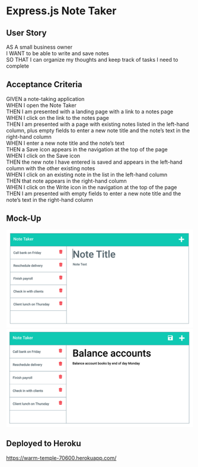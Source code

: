 # Express.js Note Taker

## User Story
AS A small business owner\
I WANT to be able to write and save notes\
SO THAT I can organize my thoughts and keep track of tasks I need to complete

## Acceptance Criteria
GIVEN a note-taking application\
WHEN I open the Note Taker\
THEN I am presented with a landing page with a link to a notes page\
WHEN I click on the link to the notes page\
THEN I am presented with a page with existing notes listed in the left-hand column, plus empty fields to enter a new note title and the note’s text in the right-hand column\
WHEN I enter a new note title and the note’s text\
THEN a Save icon appears in the navigation at the top of the page\
WHEN I click on the Save icon\
THEN the new note I have entered is saved and appears in the left-hand column with the other existing notes\
WHEN I click on an existing note in the list in the left-hand column\
THEN that note appears in the right-hand column\
WHEN I click on the Write icon in the navigation at the top of the page\
THEN I am presented with empty fields to enter a new note title and the note’s text in the right-hand column

## Mock-Up
![Mock-Up-1](./assets/images/mock-up-01.png)
![Mock-Up-2](./assets/images/mock-up-02.png)

## Deployed to Heroku
https://warm-temple-70600.herokuapp.com/